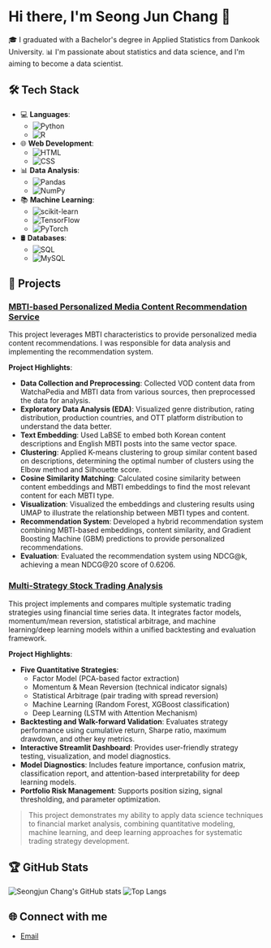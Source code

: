 # Hi there, I'm Seong Jun Chang 👋

🎓 I graduated with a Bachelor's degree in Applied Statistics from Dankook University.
📊 I'm passionate about statistics and data science, and I'm aiming to become a data scientist.

## 🛠️ Tech Stack

- 💻 **Languages**: 
  - ![Python](https://img.shields.io/badge/Python-3776AB?style=flat&logo=python&logoColor=white)
  - ![R](https://img.shields.io/badge/R-276DC3?style=flat&logo=r&logoColor=white)
- 🌐 **Web Development**: 
  - ![HTML](https://img.shields.io/badge/HTML5-E34F26?style=flat&logo=html5&logoColor=white)
  - ![CSS](https://img.shields.io/badge/CSS3-1572B6?style=flat&logo=css3&logoColor=white)
- 📊 **Data Analysis**: 
  - ![Pandas](https://img.shields.io/badge/Pandas-150458?style=flat&logo=pandas&logoColor=white)
  - ![NumPy](https://img.shields.io/badge/NumPy-013243?style=flat&logo=numpy&logoColor=white)
- 📚 **Machine Learning**: 
  - ![scikit-learn](https://img.shields.io/badge/scikit--learn-F7931E?style=flat&logo=scikit-learn&logoColor=white)
  - ![TensorFlow](https://img.shields.io/badge/TensorFlow-FF6F00?style=flat&logo=tensorflow&logoColor=white)
  - ![PyTorch](https://img.shields.io/badge/PyTorch-EE4C2C?style=flat&logo=pytorch&logoColor=white)
- 🛢️ **Databases**: 
  - ![SQL](https://img.shields.io/badge/SQL-336791?style=flat&logo=sql&logoColor=white)
  - ![MySQL](https://img.shields.io/badge/MySQL-4479A1?style=flat&logo=mysql&logoColor=white)

## 💼 Projects

### [MBTI-based Personalized Media Content Recommendation Service](https://github.com/MVTI-MovieAndVideo-Recommender-Platform)
This project leverages MBTI characteristics to provide personalized media content recommendations. I was responsible for data analysis and implementing the recommendation system.

**Project Highlights**:
- **Data Collection and Preprocessing**: Collected VOD content data from WatchaPedia and MBTI data from various sources, then preprocessed the data for analysis.
- **Exploratory Data Analysis (EDA)**: Visualized genre distribution, rating distribution, production countries, and OTT platform distribution to understand the data better.
- **Text Embedding**: Used LaBSE to embed both Korean content descriptions and English MBTI posts into the same vector space.
- **Clustering**: Applied K-means clustering to group similar content based on descriptions, determining the optimal number of clusters using the Elbow method and Silhouette score.
- **Cosine Similarity Matching**: Calculated cosine similarity between content embeddings and MBTI embeddings to find the most relevant content for each MBTI type.
- **Visualization**: Visualized the embeddings and clustering results using UMAP to illustrate the relationship between MBTI types and content.
- **Recommendation System**: Developed a hybrid recommendation system combining MBTI-based embeddings, content similarity, and Gradient Boosting Machine (GBM) predictions to provide personalized recommendations.
- **Evaluation**: Evaluated the recommendation system using NDCG@k, achieving a mean NDCG@20 score of 0.6206.

### [Multi-Strategy Stock Trading Analysis](https://github.com/SEON97UN/multi-strategy_stock_trading_analysis)
This project implements and compares multiple systematic trading strategies using financial time series data. It integrates factor models, momentum/mean reversion, statistical arbitrage, and machine learning/deep learning models within a unified backtesting and evaluation framework.

**Project Highlights**:
- **Five Quantitative Strategies**:
  - Factor Model (PCA-based factor extraction)
  - Momentum & Mean Reversion (technical indicator signals)
  - Statistical Arbitrage (pair trading with spread reversion)
  - Machine Learning (Random Forest, XGBoost classification)
  - Deep Learning (LSTM with Attention Mechanism)
- **Backtesting and Walk-forward Validation**: Evaluates strategy performance using cumulative return, Sharpe ratio, maximum drawdown, and other key metrics.
- **Interactive Streamlit Dashboard**: Provides user-friendly strategy testing, visualization, and model diagnostics.
- **Model Diagnostics**: Includes feature importance, confusion matrix, classification report, and attention-based interpretability for deep learning models.
- **Portfolio Risk Management**: Supports position sizing, signal thresholding, and parameter optimization.

> This project demonstrates my ability to apply data science techniques to financial market analysis, combining quantitative modeling, machine learning, and deep learning approaches for systematic trading strategy development.


## 🏆 GitHub Stats

![Seongjun Chang's GitHub stats](https://github-readme-stats.vercel.app/api?username=SEON97UN&show_icons=true&theme=radical)
![Top Langs](https://github-readme-stats.vercel.app/api/top-langs/?username=SEON97UN&layout=compact&theme=radical)


## 🌐 Connect with me
- [Email](mailto:sjchang.stats@gmail.com)

<!---
SEON97UN/SEON97UN is a ✨ special ✨ repository because its `README.md` (this file) appears on your GitHub profile.
You can click the Preview link to take a look at your changes.
--->
